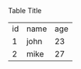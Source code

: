 <table>
<tr colspan="3" style="color: blue;">Table Title</tr>
<tr><td>id</td><td>name</td><td>age</td></tr>
<tr><td>1</td><td>john</td><td>23</td></tr>
<tr><td>2</td><td>mike</td><td>27</td></tr>
</table>

